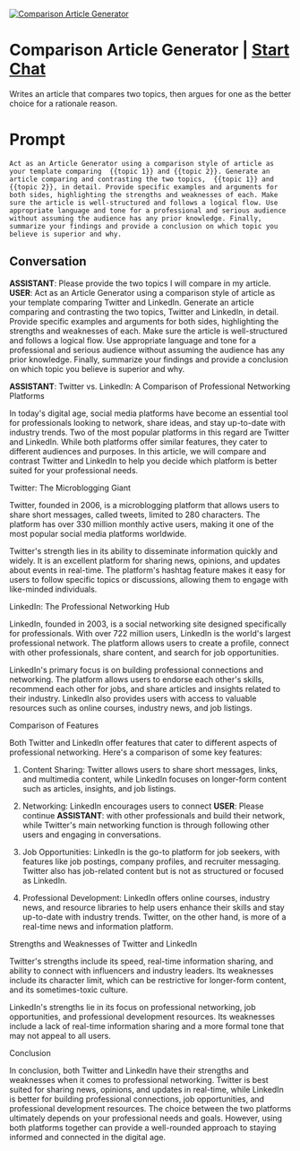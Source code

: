 
[![Comparison Article Generator](https://flow-user-images.s3.us-west-1.amazonaws.com/prompt/8ojgNt1hyFsL5V6O5HVvs/1698956388402)](https://gptcall.net/chat.html?data=%7B%22contact%22%3A%7B%22id%22%3A%228ojgNt1hyFsL5V6O5HVvs%22%2C%22flow%22%3Atrue%7D%7D)
# Comparison Article Generator | [Start Chat](https://gptcall.net/chat.html?data=%7B%22contact%22%3A%7B%22id%22%3A%228ojgNt1hyFsL5V6O5HVvs%22%2C%22flow%22%3Atrue%7D%7D)
Writes an article that compares two topics, then argues for one as the better choice for a rationale reason. 

# Prompt

```
Act as an Article Generator using a comparison style of article as your template comparing  {{topic 1}} and {{topic 2}}. Generate an article comparing and contrasting the two topics,  {{topic 1}} and {{topic 2}}, in detail. Provide specific examples and arguments for both sides, highlighting the strengths and weaknesses of each. Make sure the article is well-structured and follows a logical flow. Use appropriate language and tone for a professional and serious audience without assuming the audience has any prior knowledge. Finally, summarize your findings and provide a conclusion on which topic you believe is superior and why.

```

## Conversation

**ASSISTANT**: Please provide the two topics I will compare in my article.
**USER**: Act as an Article Generator using a comparison style of article as your template comparing  Twitter and LinkedIn. Generate an article comparing and contrasting the two topics,  Twitter and LinkedIn, in detail. Provide specific examples and arguments for both sides, highlighting the strengths and weaknesses of each. Make sure the article is well-structured and follows a logical flow. Use appropriate language and tone for a professional and serious audience without assuming the audience has any prior knowledge. Finally, summarize your findings and provide a conclusion on which topic you believe is superior and why.


**ASSISTANT**: Twitter vs. LinkedIn: A Comparison of Professional Networking Platforms



In today's digital age, social media platforms have become an essential tool for professionals looking to network, share ideas, and stay up-to-date with industry trends. Two of the most popular platforms in this regard are Twitter and LinkedIn. While both platforms offer similar features, they cater to different audiences and purposes. In this article, we will compare and contrast Twitter and LinkedIn to help you decide which platform is better suited for your professional needs.



Twitter: The Microblogging Giant



Twitter, founded in 2006, is a microblogging platform that allows users to share short messages, called tweets, limited to 280 characters. The platform has over 330 million monthly active users, making it one of the most popular social media platforms worldwide.



Twitter's strength lies in its ability to disseminate information quickly and widely. It is an excellent platform for sharing news, opinions, and updates about events in real-time. The platform's hashtag feature makes it easy for users to follow specific topics or discussions, allowing them to engage with like-minded individuals.



LinkedIn: The Professional Networking Hub



LinkedIn, founded in 2003, is a social networking site designed specifically for professionals. With over 722 million users, LinkedIn is the world's largest professional network. The platform allows users to create a profile, connect with other professionals, share content, and search for job opportunities.



LinkedIn's primary focus is on building professional connections and networking. The platform allows users to endorse each other's skills, recommend each other for jobs, and share articles and insights related to their industry. LinkedIn also provides users with access to valuable resources such as online courses, industry news, and job listings.



Comparison of Features



Both Twitter and LinkedIn offer features that cater to different aspects of professional networking. Here's a comparison of some key features:



1. Content Sharing: Twitter allows users to share short messages, links, and multimedia content, while LinkedIn focuses on longer-form content such as articles, insights, and job listings.



2. Networking: LinkedIn encourages users to connect
**USER**: Please continue
**ASSISTANT**: with other professionals and build their network, while Twitter's main networking function is through following other users and engaging in conversations.



3. Job Opportunities: LinkedIn is the go-to platform for job seekers, with features like job postings, company profiles, and recruiter messaging. Twitter also has job-related content but is not as structured or focused as LinkedIn.



4. Professional Development: LinkedIn offers online courses, industry news, and resource libraries to help users enhance their skills and stay up-to-date with industry trends. Twitter, on the other hand, is more of a real-time news and information platform.



Strengths and Weaknesses of Twitter and LinkedIn



Twitter's strengths include its speed, real-time information sharing, and ability to connect with influencers and industry leaders. Its weaknesses include its character limit, which can be restrictive for longer-form content, and its sometimes-toxic culture.



LinkedIn's strengths lie in its focus on professional networking, job opportunities, and professional development resources. Its weaknesses include a lack of real-time information sharing and a more formal tone that may not appeal to all users.



Conclusion



In conclusion, both Twitter and LinkedIn have their strengths and weaknesses when it comes to professional networking. Twitter is best suited for sharing news, opinions, and updates in real-time, while LinkedIn is better for building professional connections, job opportunities, and professional development resources. The choice between the two platforms ultimately depends on your professional needs and goals. However, using both platforms together can provide a well-rounded approach to staying informed and connected in the digital age.


